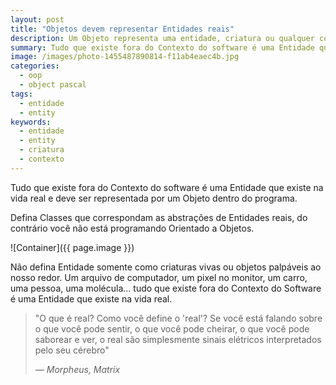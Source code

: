 ```yaml
---
layout: post
title: "Objetos devem representar Entidades reais"
description: Um Objeto representa uma entidade, criatura ou qualquer coisa fora do contexto do programa.
summary: Tudo que existe fora do Contexto do software é uma Entidade que existe na vida real e deve ser representada por um Objeto dentro do programa.
image: /images/photo-1455487890814-f11ab4eaec4b.jpg
categories: 
  - oop
  - object pascal
tags:
  - entidade
  - entity
keywords:
  - entidade
  - entity
  - criatura
  - contexto
---
```


Tudo que existe fora do Contexto do software é uma Entidade que existe na vida 
real e deve ser representada por um Objeto dentro do programa.

Defina Classes que correspondam as abstrações de Entidades reais, do contrário
você não está programando Orientado a Objetos.

<!--more-->

![Container]({{ page.image }})

Não defina Entidade somente como criaturas vivas ou objetos palpáveis ao nosso redor. Um
arquivo de computador, um pixel no monitor, um carro, uma pessoa, uma molécula... tudo
que existe fora do Contexto do Software é uma Entidade que existe na vida real.

<blockquote>
  <p>
    "O que é real? Como você define o 'real'? Se você está falando
    sobre o que você pode sentir, o que você pode cheirar, o que você
    pode saborear e ver, o real são simplesmente sinais elétricos
    interpretados pelo seu cérebro"
  </p>
  <footer><cite title="Morpheus, Matrix">— Morpheus, Matrix</cite></footer>
</blockquote>

